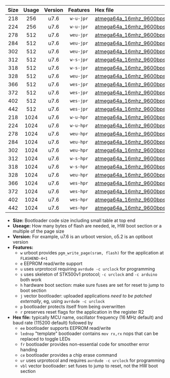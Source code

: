 |Size|Usage|Version|Features|Hex file|
|:-:|:-:|:-:|:-:|:--|
|218|256|u7.6|`w-u-jpr`|[atmega64a_16mhz_9600bps_ur_vbl.hex](https://raw.githubusercontent.com/stefanrueger/urboot/main//atmega64a_16mhz_9600bps_ur_vbl.hex)|
|224|256|u7.6|`w-u-jpr`|[atmega64a_16mhz_9600bps_lednop_ur_vbl.hex](https://raw.githubusercontent.com/stefanrueger/urboot/main//atmega64a_16mhz_9600bps_lednop_ur_vbl.hex)|
|278|512|u7.6|`weu-jpr`|[atmega64a_16mhz_9600bps_ee_ur_vbl.hex](https://raw.githubusercontent.com/stefanrueger/urboot/main//atmega64a_16mhz_9600bps_ee_ur_vbl.hex)|
|284|512|u7.6|`weu-jpr`|[atmega64a_16mhz_9600bps_ee_lednop_ur_vbl.hex](https://raw.githubusercontent.com/stefanrueger/urboot/main//atmega64a_16mhz_9600bps_ee_lednop_ur_vbl.hex)|
|302|512|u7.6|`weu-jpr`|[atmega64a_16mhz_9600bps_ee_lednop_fr_ur_vbl.hex](https://raw.githubusercontent.com/stefanrueger/urboot/main//atmega64a_16mhz_9600bps_ee_lednop_fr_ur_vbl.hex)|
|312|512|u7.6|`w-s-jpr`|[atmega64a_16mhz_9600bps_vbl.hex](https://raw.githubusercontent.com/stefanrueger/urboot/main//atmega64a_16mhz_9600bps_vbl.hex)|
|318|512|u7.6|`w-s-jpr`|[atmega64a_16mhz_9600bps_lednop_vbl.hex](https://raw.githubusercontent.com/stefanrueger/urboot/main//atmega64a_16mhz_9600bps_lednop_vbl.hex)|
|328|512|u7.6|`weu-jpr`|[atmega64a_16mhz_9600bps_ee_lednop_fr_ce_ur_vbl.hex](https://raw.githubusercontent.com/stefanrueger/urboot/main//atmega64a_16mhz_9600bps_ee_lednop_fr_ce_ur_vbl.hex)|
|366|512|u7.6|`wes-jpr`|[atmega64a_16mhz_9600bps_ee_vbl.hex](https://raw.githubusercontent.com/stefanrueger/urboot/main//atmega64a_16mhz_9600bps_ee_vbl.hex)|
|372|512|u7.6|`wes-jpr`|[atmega64a_16mhz_9600bps_ee_lednop_vbl.hex](https://raw.githubusercontent.com/stefanrueger/urboot/main//atmega64a_16mhz_9600bps_ee_lednop_vbl.hex)|
|402|512|u7.6|`wes-jpr`|[atmega64a_16mhz_9600bps_ee_lednop_fr_vbl.hex](https://raw.githubusercontent.com/stefanrueger/urboot/main//atmega64a_16mhz_9600bps_ee_lednop_fr_vbl.hex)|
|442|512|u7.6|`wes-jpr`|[atmega64a_16mhz_9600bps_ee_lednop_fr_ce_vbl.hex](https://raw.githubusercontent.com/stefanrueger/urboot/main//atmega64a_16mhz_9600bps_ee_lednop_fr_ce_vbl.hex)|
|218|1024|u7.6|`w-u-hpr`|[atmega64a_16mhz_9600bps_ur.hex](https://raw.githubusercontent.com/stefanrueger/urboot/main//atmega64a_16mhz_9600bps_ur.hex)|
|224|1024|u7.6|`w-u-hpr`|[atmega64a_16mhz_9600bps_lednop_ur.hex](https://raw.githubusercontent.com/stefanrueger/urboot/main//atmega64a_16mhz_9600bps_lednop_ur.hex)|
|278|1024|u7.6|`weu-hpr`|[atmega64a_16mhz_9600bps_ee_ur.hex](https://raw.githubusercontent.com/stefanrueger/urboot/main//atmega64a_16mhz_9600bps_ee_ur.hex)|
|284|1024|u7.6|`weu-hpr`|[atmega64a_16mhz_9600bps_ee_lednop_ur.hex](https://raw.githubusercontent.com/stefanrueger/urboot/main//atmega64a_16mhz_9600bps_ee_lednop_ur.hex)|
|302|1024|u7.6|`weu-hpr`|[atmega64a_16mhz_9600bps_ee_lednop_fr_ur.hex](https://raw.githubusercontent.com/stefanrueger/urboot/main//atmega64a_16mhz_9600bps_ee_lednop_fr_ur.hex)|
|312|1024|u7.6|`w-s-hpr`|[atmega64a_16mhz_9600bps.hex](https://raw.githubusercontent.com/stefanrueger/urboot/main//atmega64a_16mhz_9600bps.hex)|
|318|1024|u7.6|`w-s-hpr`|[atmega64a_16mhz_9600bps_lednop.hex](https://raw.githubusercontent.com/stefanrueger/urboot/main//atmega64a_16mhz_9600bps_lednop.hex)|
|328|1024|u7.6|`weu-hpr`|[atmega64a_16mhz_9600bps_ee_lednop_fr_ce_ur.hex](https://raw.githubusercontent.com/stefanrueger/urboot/main//atmega64a_16mhz_9600bps_ee_lednop_fr_ce_ur.hex)|
|366|1024|u7.6|`wes-hpr`|[atmega64a_16mhz_9600bps_ee.hex](https://raw.githubusercontent.com/stefanrueger/urboot/main//atmega64a_16mhz_9600bps_ee.hex)|
|372|1024|u7.6|`wes-hpr`|[atmega64a_16mhz_9600bps_ee_lednop.hex](https://raw.githubusercontent.com/stefanrueger/urboot/main//atmega64a_16mhz_9600bps_ee_lednop.hex)|
|402|1024|u7.6|`wes-hpr`|[atmega64a_16mhz_9600bps_ee_lednop_fr.hex](https://raw.githubusercontent.com/stefanrueger/urboot/main//atmega64a_16mhz_9600bps_ee_lednop_fr.hex)|
|442|1024|u7.6|`wes-hpr`|[atmega64a_16mhz_9600bps_ee_lednop_fr_ce.hex](https://raw.githubusercontent.com/stefanrueger/urboot/main//atmega64a_16mhz_9600bps_ee_lednop_fr_ce.hex)|

- **Size:** Bootloader code size including small table at top end
- **Useage:** How many bytes of flash are needed, ie, HW boot section or a multiple of the page size
- **Version:** For example, u7.6 is an urboot version, o5.2 is an optiboot version
- **Features:**
  + `w` urboot provides `pgm_write_page(sram, flash)` for the application at `FLASHEND-4+1`
  + `e` EEPROM read/write support
  + `u` uses urprotocol requiring `avrdude -c urclock` for programming
  + `s` uses skeleton of STK500v1 protocol; `-c urclock` and `-c arduino` both work
  + `h` hardware boot section: make sure fuses are set for reset to jump to boot section
  + `j` vector bootloader: uploaded applications *need to be patched externally*, eg, using `avrdude -c urclock`
  + `p` bootloader protects itself from being overwritten
  + `r` preserves reset flags for the application in the register R2
- **Hex file:** typically MCU name, oscillator frequency (16 MHz default) and baud rate (115200 default) followed by
  + `ee` bootloader supports EEPROM read/write
  + `lednop` "template" bootloader contains `mov rx,rx` nops that can be replaced to toggle LEDs
  + `fr` bootloader provides non-essential code for smoother error handing
  + `ce` bootloader provides a chip erase command
  + `ur` uses urprotocol and requires `avrdude -c urclock` for programming
  + `vbl` vector bootloader: set fuses to jump to reset, not the HW boot section
